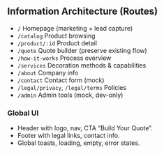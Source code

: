 ## Information Architecture (Routes)

- `/` Homepage (marketing + lead capture)
- `/catalog` Product browsing
- `/product/:id` Product detail
- `/quote` Quote builder (preserve existing flow)
- `/how-it-works` Process overview
- `/services` Decoration methods & capabilities
- `/about` Company info
- `/contact` Contact form (mock)
- `/legal/privacy`, `/legal/terms` Policies
- `/admin` Admin tools (mock, dev-only)

### Global UI
- Header with logo, nav, CTA “Build Your Quote”.
- Footer with legal links, contact info.
- Global toasts, loading, empty, error states.


